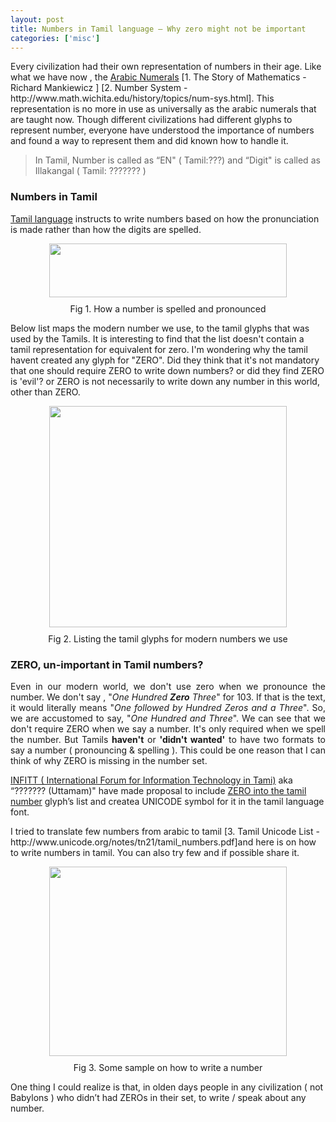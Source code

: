 ```yaml
---
layout: post
title: Numbers in Tamil language – Why zero might not be important
categories: ['misc']
---
```

<p style="">Every civilization had their own representation of numbers in their age. Like what we have now , the <a title="Arabic Numerals" href="http://en.wikipedia.org/wiki/Arabic_numerals" target="_blank">Arabic Numerals</a> [1. The Story of Mathematics - Richard Mankiewicz ] [2. Number System - http://www.math.wichita.edu/history/topics/num-sys.html]. This representation is no more in use as universally as the arabic numerals that are taught now. Though different civilizations had different glyphs to represent number, everyone have understood the importance of numbers and found a way to represent them and did known how to handle it.</p>

<blockquote style="">In Tamil, Number is called as “EN" ( Tamil:???) and “Digit" is called as Illakangal ( Tamil: ??????? )</blockquote>
<h3>Numbers in Tamil</h3>
<p style=""><a title="Tamil Language" href="http://en.wikipedia.org/wiki/Tamil_language" target="_blank">Tamil language</a> instructs to write numbers based on how the pronunciation is made rather than how the digits are spelled.</p>
<p style=" text-align: center;"><a class="image-link" href="../images/2010/04/number-pronounce-spell1-full.png" target="_blank"><img class="linked-to-original" style="text-align: center; display: block; margin: 0 auto 10px;" src="../images/2010/04/number-pronounce-spell1-thumb.png" alt="" width="380" height="86" /></a>Fig 1. How a number is spelled and pronounced</p>
<p style="text-align: left;">Below list maps the modern number we use, to the tamil glyphs that was used by the Tamils. It is interesting to find that the list doesn't contain a tamil representation for equivalent for zero. I'm wondering why the tamil havent created any glyph for "ZERO". Did they think that it's not mandatory that one should require ZERO to write down numbers? or did they find ZERO is 'evil'? or ZERO is not necessarily to write down any number in this world, other than ZERO.</p>
<p style=" text-align: center;"><a class="image-link" href="../images/2010/04/list-numbers-tamil1-full.png" target="_blank"><img class="linked-to-original" style="text-align: center; display: block; margin: 0 auto 10px;" src="../images/2010/04/list-numbers-tamil1-thumb.png" alt="" width="380" height="354" /></a>Fig 2. Listing the tamil glyphs for modern numbers we use</p>

<h3>ZERO, un-important in Tamil numbers?</h3>
<p style=" text-align: justify;">Even in our modern world, we don't use zero when we pronounce the number. We don't say , "<em>One Hundred <strong>Zero</strong> Three</em>" for 103. If that is the text, it would literally means "<em>One followed by Hundred Zeros and a Three</em>". So, we are accustomed to say, "<em>One Hundred and Three</em>". We can see that we don't require ZERO when we say a number. It's only required when we spell the number. But Tamils <strong>haven't</strong> or <strong>'didn't wanted'</strong> to have two formats to say a number ( pronouncing &amp; spelling ). This could be one reason that I can think of why ZERO is missing in the number set.</p>
<p style=""><a title="INFITT" href="http://www.infitt.org/ti2010/" target="_blank">INFITT ( International Forum for Information Technology in Tami)</a> aka “??????? (Uttamam)" have made proposal to include <a href="http://std.dkuug.dk/jtc1/sc2/wg2/docs/n2741" target="_blank">ZERO into the tamil number</a> glyph’s list and createa UNICODE symbol for it in the tamil language font.</p>
<p style="">I tried to translate few numbers from arabic to tamil [3. Tamil Unicode List - http://www.unicode.org/notes/tn21/tamil_numbers.pdf]and here is on how to write numbers in tamil. You can also try few and if possible share it.</p>
<p style=" text-align: center;"><a class="image-link" href="../images/2010/04/how-to-write-numbers-in-tamil1-full.png" target="_blank"><img class="linked-to-original" style="text-align: center; display: block; margin: 0 auto 10px;" src="../images/2010/04/how-to-write-numbers-in-tamil1-thumb.png" alt="" width="380" height="303" /></a>Fig 3. Some sample on how to write a number</p>
<p style="">One thing I could realize is that, in olden days people in any civilization ( not Babylons ) who didn’t had ZEROs in their set, to write / speak about any number.</p>
